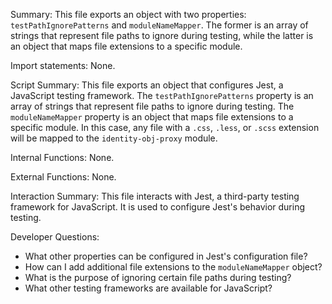 Summary:
This file exports an object with two properties: `testPathIgnorePatterns` and `moduleNameMapper`. The former is an array of strings that represent file paths to ignore during testing, while the latter is an object that maps file extensions to a specific module.

Import statements:
None.

Script Summary:
This file exports an object that configures Jest, a JavaScript testing framework. The `testPathIgnorePatterns` property is an array of strings that represent file paths to ignore during testing. The `moduleNameMapper` property is an object that maps file extensions to a specific module. In this case, any file with a `.css`, `.less`, or `.scss` extension will be mapped to the `identity-obj-proxy` module.

Internal Functions:
None.

External Functions:
None.

Interaction Summary:
This file interacts with Jest, a third-party testing framework for JavaScript. It is used to configure Jest's behavior during testing.

Developer Questions:
- What other properties can be configured in Jest's configuration file?
- How can I add additional file extensions to the `moduleNameMapper` object?
- What is the purpose of ignoring certain file paths during testing?
- What other testing frameworks are available for JavaScript?